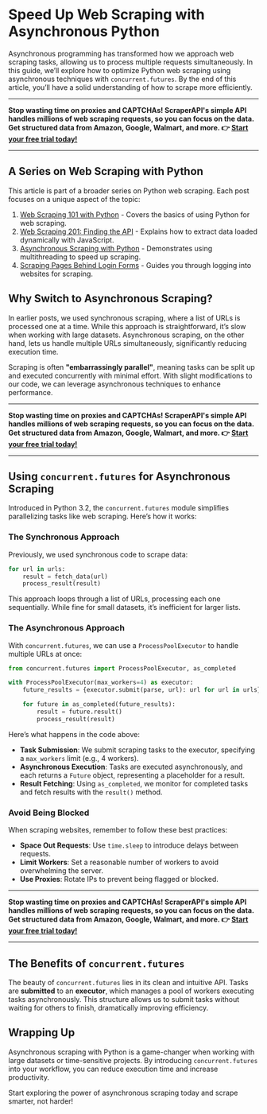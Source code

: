 
# Speed Up Web Scraping with Asynchronous Python

Asynchronous programming has transformed how we approach web scraping tasks, allowing us to process multiple requests simultaneously. In this guide, we’ll explore how to optimize Python web scraping using asynchronous techniques with `concurrent.futures`. By the end of this article, you’ll have a solid understanding of how to scrape more efficiently.

---

**Stop wasting time on proxies and CAPTCHAs! ScraperAPI's simple API handles millions of web scraping requests, so you can focus on the data. Get structured data from Amazon, Google, Walmart, and more. 👉 [Start your free trial today!](https://bit.ly/Scraperapi)**

---

## A Series on Web Scraping with Python

This article is part of a broader series on Python web scraping. Each post focuses on a unique aspect of the topic:

1. [Web Scraping 101 with Python](http://www.gregreda.com/2013/03/03/web-scraping-101-with-python/) - Covers the basics of using Python for web scraping.
2. [Web Scraping 201: Finding the API](http://www.gregreda.com/2015/02/15/web-scraping-finding-the-api/) - Explains how to extract data loaded dynamically with JavaScript.
3. [Asynchronous Scraping with Python](http://www.gregreda.com/2016/10/16/asynchronous-scraping-with-python/) - Demonstrates using multithreading to speed up scraping.
4. [Scraping Pages Behind Login Forms](http://www.gregreda.com/2020/11/17/scraping-pages-behind-login-forms/) - Guides you through logging into websites for scraping.

## Why Switch to Asynchronous Scraping?

In earlier posts, we used synchronous scraping, where a list of URLs is processed one at a time. While this approach is straightforward, it’s slow when working with large datasets. Asynchronous scraping, on the other hand, lets us handle multiple URLs simultaneously, significantly reducing execution time.

Scraping is often **"embarrassingly parallel"**, meaning tasks can be split up and executed concurrently with minimal effort. With slight modifications to our code, we can leverage asynchronous techniques to enhance performance.

---

**Stop wasting time on proxies and CAPTCHAs! ScraperAPI's simple API handles millions of web scraping requests, so you can focus on the data. Get structured data from Amazon, Google, Walmart, and more. 👉 [Start your free trial today!](https://bit.ly/Scraperapi)**

---

## Using `concurrent.futures` for Asynchronous Scraping

Introduced in Python 3.2, the `concurrent.futures` module simplifies parallelizing tasks like web scraping. Here’s how it works:

### The Synchronous Approach

Previously, we used synchronous code to scrape data:

```python
for url in urls:
    result = fetch_data(url)
    process_result(result)
```

This approach loops through a list of URLs, processing each one sequentially. While fine for small datasets, it’s inefficient for larger lists.

### The Asynchronous Approach

With `concurrent.futures`, we can use a `ProcessPoolExecutor` to handle multiple URLs at once:

```python
from concurrent.futures import ProcessPoolExecutor, as_completed

with ProcessPoolExecutor(max_workers=4) as executor:
    future_results = {executor.submit(parse, url): url for url in urls}

    for future in as_completed(future_results):
        result = future.result()
        process_result(result)
```

Here’s what happens in the code above:

- **Task Submission**: We submit scraping tasks to the executor, specifying a `max_workers` limit (e.g., 4 workers).
- **Asynchronous Execution**: Tasks are executed asynchronously, and each returns a `Future` object, representing a placeholder for a result.
- **Result Fetching**: Using `as_completed`, we monitor for completed tasks and fetch results with the `result()` method.

### Avoid Being Blocked

When scraping websites, remember to follow these best practices:

- **Space Out Requests**: Use `time.sleep` to introduce delays between requests.
- **Limit Workers**: Set a reasonable number of workers to avoid overwhelming the server.
- **Use Proxies**: Rotate IPs to prevent being flagged or blocked.

---

**Stop wasting time on proxies and CAPTCHAs! ScraperAPI's simple API handles millions of web scraping requests, so you can focus on the data. Get structured data from Amazon, Google, Walmart, and more. 👉 [Start your free trial today!](https://bit.ly/Scraperapi)**

---

## The Benefits of `concurrent.futures`

The beauty of `concurrent.futures` lies in its clean and intuitive API. Tasks are **submitted** to an **executor**, which manages a pool of workers executing tasks asynchronously. This structure allows us to submit tasks without waiting for others to finish, dramatically improving efficiency.

## Wrapping Up

Asynchronous scraping with Python is a game-changer when working with large datasets or time-sensitive projects. By introducing `concurrent.futures` into your workflow, you can reduce execution time and increase productivity.

Start exploring the power of asynchronous scraping today and scrape smarter, not harder!
